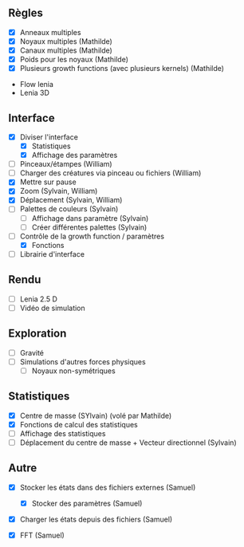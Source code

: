 ## Règles
- [x] Anneaux multiples
- [x] Noyaux multiples (Mathilde)
- [x] Canaux multiples (Mathilde)
- [x] Poids pour les noyaux (Mathilde)
- [x] Plusieurs growth functions (avec plusieurs kernels) (Mathilde)
- Flow lenia
- Lenia 3D

## Interface
- [x] Diviser l'interface
	- [x] Statistiques
	- [x] Affichage des paramètres
- [ ] Pinceaux/étampes (William)
- [ ] Charger des créatures via pinceau ou fichiers (William)
- [x] Mettre sur pause
- [x] Zoom (Sylvain, William)
- [x] Déplacement (Sylvain, William)
- [ ] Palettes de couleurs (Sylvain)
  - [ ] Affichage dans paramètre  (Sylvain)
  - [ ] Créer différentes palettes  (Sylvain)
- [ ] Contrôle de la growth function / paramètres
	- [x] Fonctions
- [ ] Librairie d'interface

## Rendu
- [ ] Lenia 2.5 D
- [ ] Vidéo de simulation

## Exploration
- [ ] Gravité
- [ ] Simulations d'autres forces physiques
	- [ ] Noyaux non-symétriques

## Statistiques
- [x] Centre de masse  (SYlvain) (volé par Mathilde)
- [x] Fonctions de calcul des statistiques
- [ ] Affichage des statistiques
- [ ] Déplacement du centre de masse + Vecteur directionnel (Sylvain)

## Autre
- [x] Stocker les états dans des fichiers externes (Samuel)
	- [x] Stocker des paramètres (Samuel)
- [x] Charger les états depuis des fichiers (Samuel)
- [x] FFT (Samuel)

